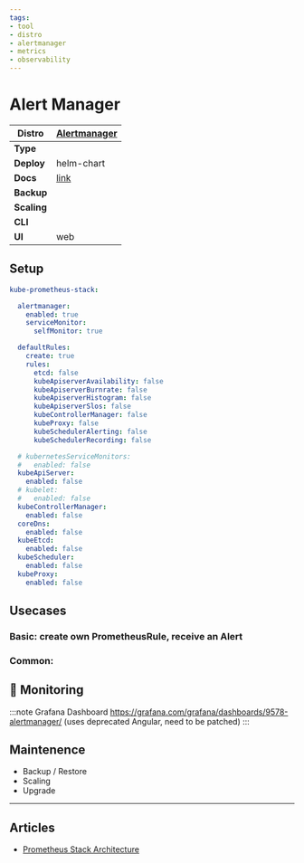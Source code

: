 ```yaml
---
tags:
- tool
- distro
- alertmanager
- metrics
- observability
---
```


# Alert Manager

|**Distro**|[Alertmanager](https://github.com/prometheus/alertmanager)|
|-|-|
|**Type**||
|**Deploy**|helm-chart|
|**Docs**|[link](https://prometheus.io/docs/alerting/latest/alertmanager/)|
|**Backup**||
|**Scaling**||
|**CLI**||
|**UI**|web|

## Setup

```yaml
kube-prometheus-stack:

  alertmanager:
    enabled: true
    serviceMonitor:
      selfMonitor: true

  defaultRules:
    create: true
    rules:
      etcd: false
      kubeApiserverAvailability: false
      kubeApiserverBurnrate: false
      kubeApiserverHistogram: false
      kubeApiserverSlos: false
      kubeControllerManager: false
      kubeProxy: false
      kubeSchedulerAlerting: false
      kubeSchedulerRecording: false

  # kubernetesServiceMonitors:
  #   enabled: false
  kubeApiServer:
    enabled: false
  # kubelet:
  #   enabled: false
  kubeControllerManager:
    enabled: false
  coreDns:
    enabled: false
  kubeEtcd:
    enabled: false
  kubeScheduler:
    enabled: false
  kubeProxy:
    enabled: false
```

## Usecases

### Basic: create own PrometheusRule, receive an Alert

### Common: 

## :arrows_counterclockwise: Monitoring

:::note Grafana Dashboard
https://grafana.com/grafana/dashboards/9578-alertmanager/
(uses deprecated Angular, need to be patched)
:::

## Maintenence

- Backup / Restore
- Scaling
- Upgrade

---

## Articles

* [Prometheus Stack Architecture](articles/prometheus-stack-architecture.md)
